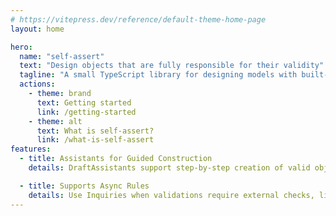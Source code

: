 ```yaml
---
# https://vitepress.dev/reference/default-theme-home-page
layout: home

hero:
  name: "self-assert"
  text: "Design objects that are fully responsible for their validity"
  tagline: "A small TypeScript library for designing models with built-in validity."
  actions:
    - theme: brand
      text: Getting started
      link: /getting-started
    - theme: alt
      text: What is self-assert?
      link: /what-is-self-assert
features:
  - title: Assistants for Guided Construction
    details: DraftAssistants support step-by-step creation of valid objects — ideal for UIs, APIs, or data entry.

  - title: Supports Async Rules
    details: Use Inquiries when validations require external checks, like database uniqueness or remote lookups.
---
```

